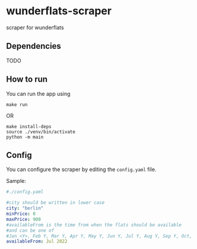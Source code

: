 # wunderflats-scraper
scraper for wunderflats

## Dependencies
TODO

## How to run

You can run the app using
```
make run
```

OR

```
make install-deps
source ./venv/bin/activate
python -m main
```

## Config

You can configure the scraper by editing the `config.yaml` file.

Sample:
```yaml
#./config.yaml

#city should be written in lower case
city: "berlin"
minPrice: 0
maxPrice: 900
#availableFrom is the time from when the flats should be available
#and can be one of
#Jan <Y>, Feb Y, Mar Y, Apr Y, May Y, Jun Y, Jul Y, Aug Y, Sep Y, Oct, Nov Y, Dev Y
availableFrom: Jul 2022
```
